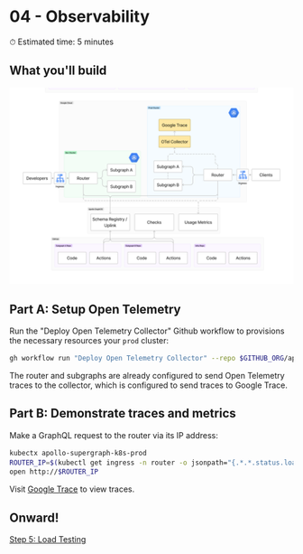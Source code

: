 # 04 - Observability

⏱ Estimated time: 5 minutes

## What you'll build

![Architecture diagram of the supergraph](04-diagram-fj.png)

## Part A: Setup Open Telemetry

Run the "Deploy Open Telemetry Collector" Github workflow to provisions the necessary resources your `prod` cluster:

```sh
gh workflow run "Deploy Open Telemetry Collector" --repo $GITHUB_ORG/apollo-supergraph-k8s-infra
```

The router and subgraphs are already configured to send Open Telemetry traces to the collector, which is configured to send traces to Google Trace.

## Part B: Demonstrate traces and metrics

Make a GraphQL request to the router via its IP address:

```sh
kubectx apollo-supergraph-k8s-prod
ROUTER_IP=$(kubectl get ingress -n router -o jsonpath="{.*.*.status.loadBalancer.ingress.*.ip}")
open http://$ROUTER_IP
```

Visit [Google Trace](https://console.cloud.google.com/traces/list) to view traces.

## Onward!

[Step 5: Load Testing](../05-load-testing/)
